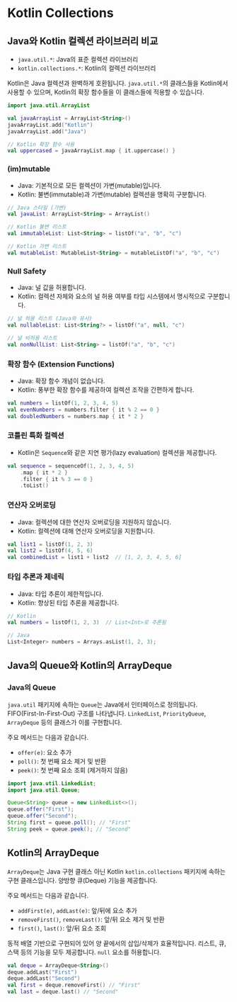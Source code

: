 # Kotlin Collections

## Java와 Kotlin 컬렉션 라이브러리 비교

- `java.util.*`: Java의 표준 컬렉션 라이브러리
- `kotlin.collections.*`: Kotlin의 컬렉션 라이브러리

Kotlin은 Java 컬렉션과 완벽하게 호환됩니다.
`java.util.*`의 클래스들을 Kotlin에서 사용할 수 있으며, Kotlin의 확장 함수들을 이 클래스들에 적용할 수 있습니다.

```kotlin
import java.util.ArrayList

val javaArrayList = ArrayList<String>()
javaArrayList.add("Kotlin")
javaArrayList.add("Java")

// Kotlin 확장 함수 사용
val uppercased = javaArrayList.map { it.uppercase() }
```

### (im)mutable

- Java: 기본적으로 모든 컬렉션이 가변(mutable)입니다.
- Kotlin: 불변(immutable)과 가변(mutable) 컬렉션을 명확히 구분합니다.

```kotlin
// Java 스타일 (가변)
val javaList: ArrayList<String> = ArrayList()

// Kotlin 불변 리스트
val immutableList: List<String> = listOf("a", "b", "c")

// Kotlin 가변 리스트
val mutableList: MutableList<String> = mutableListOf("a", "b", "c")
```

### Null Safety

- Java: 널 값을 허용합니다.
- Kotlin: 컬렉션 자체와 요소의 널 허용 여부를 타입 시스템에서 명시적으로 구분합니다.

```kotlin
// 널 허용 리스트 (Java와 유사)
val nullableList: List<String?> = listOf("a", null, "c")

// 널 비허용 리스트
val nonNullList: List<String> = listOf("a", "b", "c")
```

### 확장 함수 (Extension Functions)

- Java: 확장 함수 개념이 없습니다.
- Kotlin: 풍부한 확장 함수를 제공하여 컬렉션 조작을 간편하게 합니다.

```kotlin
val numbers = listOf(1, 2, 3, 4, 5)
val evenNumbers = numbers.filter { it % 2 == 0 }
val doubledNumbers = numbers.map { it * 2 }
```

### 코틀린 특화 컬렉션

- Kotlin은 `Sequence`와 같은 지연 평가(lazy evaluation) 컬렉션을 제공합니다.

```kotlin
val sequence = sequenceOf(1, 2, 3, 4, 5)
    .map { it * 2 }
    .filter { it % 3 == 0 }
    .toList()
```

### 연산자 오버로딩

- Java: 컬렉션에 대한 연산자 오버로딩을 지원하지 않습니다.
- Kotlin: 컬렉션에 대해 연산자 오버로딩을 지원합니다.

```kotlin
val list1 = listOf(1, 2, 3)
val list2 = listOf(4, 5, 6)
val combinedList = list1 + list2  // [1, 2, 3, 4, 5, 6]
```

### 타입 추론과 제네릭

- Java: 타입 추론이 제한적입니다.
- Kotlin: 향상된 타입 추론을 제공합니다.

```kotlin
// Kotlin
val numbers = listOf(1, 2, 3)  // List<Int>로 추론됨

// Java
List<Integer> numbers = Arrays.asList(1, 2, 3);
```

## Java의 Queue와 Kotlin의 ArrayDeque

### Java의 Queue

`java.util` 패키지에 속하는 `Queue`는 Java에서 인터페이스로 정의됩니다.
FIFO(First-In-First-Out) 구조를 나타냅니다.
`LinkedList`, `PriorityQueue`, `ArrayDeque` 등의 클래스가 이를 구현합니다.

주요 메서드는 다음과 같습니다.
- `offer(e)`: 요소 추가
- `poll()`: 첫 번째 요소 제거 및 반환
- `peek()`: 첫 번째 요소 조회 (제거하지 않음)

```java
import java.util.LinkedList;
import java.util.Queue;

Queue<String> queue = new LinkedList<>();
queue.offer("First");
queue.offer("Second");
String first = queue.poll(); // "First"
String peek = queue.peek(); // "Second"
```

## Kotlin의 ArrayDeque

`ArrayDeque`는 Java 구현 클래스 아닌 Kotlin `kotlin.collections` 패키지에 속하는 구현 클래스입니다.
양방향 큐(Deque) 기능을 제공합니다.

주요 메서드는 다음과 같습니다.
- `addFirst(e)`, `addLast(e)`: 앞/뒤에 요소 추가
- `removeFirst()`, `removeLast()`: 앞/뒤 요소 제거 및 반환
- `first()`, `last()`: 앞/뒤 요소 조회

동적 배열 기반으로 구현되어 있어 양 끝에서의 삽입/삭제가 효율적입니다.
리스트, 큐, 스택 등의 기능을 모두 제공합니다.
`null` 요소를 허용합니다.

```kotlin
val deque = ArrayDeque<String>()
deque.addLast("First")
deque.addLast("Second")
val first = deque.removeFirst() // "First"
val last = deque.last() // "Second"
```
